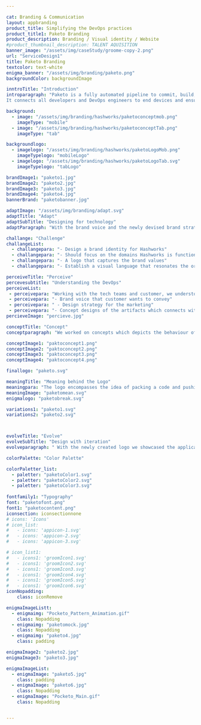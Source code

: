 ```yaml
---

cat: Branding & Communication
layout: appbranding
product_title: Simplifying the DevOps practices
product_title1: Paketo Branding
product_description: Branding / Visual identity / Website
#product_thumbnail_description: TALENT AQUISITION
banner_image: "/assets/img/caseStudy/groome-copy-2.png"
url: "ServiceDesign1"
title: Paketo Branding
textcolor: text-white
enigma_banner: "/assets/img/branding/paketo.png"
backgroundColor: backgroundImage

inntroTitle: "Introduction"
introparagraph: "Paketo is a fully automated pipeline to commit, build, deploy, test and monitor.
It connects all developers and DevOps engineers to end devices and ensures software flows quickly and free from interruption creating a seamless DevOps practice."

background:
  - image: "/assets/img/branding/hashworks/paketoconceptmob.png"
    imageType: "mobile"
  - image: "/assets/img/branding/hashworks/paketoconceptTab.png"
    imageType: "tab"

backgroundlogo:
  - imagelogo: "/assets/img/branding/hashworks/paketoLogoMob.png"
    imageTypelogo: "mobileLogo"
  - imagelogo: "/assets/img/branding/hashworks/paketoLogoTab.svg"
    imageTypelogo: "tabLogo"

brandImage1: "paketo1.jpg"
brandImage2: "paketo2.jpg"
brandImage3: "paketo3.jpg"
brandImage4: "paketo4.jpg"
bannerBrand: "paketobanner.jpg"

adaptImage: "/assets/img/branding/adapt.svg"
adaptTitle: "Adapt"
adaptSubTitle: "Designing for technology"
adaptParagraph: "With the brand voice and the newly devised brand strategy to attract tech people, we came up with a design solution that any technology person can relate."

challange: "Challenge"
challangeList:
  - challangepara: "- Design a brand identity for Hashworks"
  - challangepara: "- Should focus on the domains Hashworks is functioning"
  - challangepara: "- A logo that captures the brand values"
  - challangepara: "- Establish a visual language that resonates the organizations purpose"

perceiveTitle: "Perceive"
percevesubtitle: "Understanding the DevOps"
perceiveList: 
 - perceivepara: "Working with the tech teams and customer, we understood the solutions, paketo is                      offering to the tech community. With this insights we were able to come up with"
 - perceivepara: "- Brand voice that customer wants to convey"
 - perceivepara: " - Design strategy for the marketing"
 - perceivepara: "- Concept designs of the artifacts which connects with tech community"
percieveImage: "percieve.jpg"

conceptTitle: "Concept"
conceptparagraph: "We worked on concepts which depicts the behaviour of the application while adding the concept of how the application is helping the DevOps practice."

conceptImage1: "paktoconcept1.png"
conceptImage2: "paktoconcept2.png"
conceptImage3: "paktoconcept3.png"
conceptImage4: "paktoconcept4.png"

finallogo: "paketo.svg"

meaningTitle: "Meaning behind the Logo"
meaningpara: "The logo encompasses the idea of packing a code and pushing it for deployment. The sprites showcasing movement is an abstract representation of word DevOps. in morse code"
meaningImage: "paketomean.svg"
enigmalogo: "paketobreak.svg"

variations1: "paketo1.svg"
variations2: "paketo2.svg"



evolveTitle: "Evolve"
evolveSubTitle: "Design with iteration"
evolveparagraph: " With the newly created logo we showcased the applications, purpose and personality. To add to this personality we needed colour, typography and all the other collaterals. Continuos discussions and iteratons with the clients produced an array of artifacts which supported the applications brand voice."

colorPalette: "Color Palette"

colorPaletter_list:
  - paletter: "paketoColor1.svg"
  - paletter: "paketoColor2.svg"
  - paletter: "paketoColor3.svg"
  
fontfamily1: "Typography"
font: "paketofont.png"
font1: "paketocontent.png"
iconsection: iconsectionnone
# icons: 'Icons'
# icon_list:
#   - icons: 'appicon-1.svg'
#   - icons: 'appicon-2.svg'
#   - icons: 'appicon-3.svg'

# icon_list1:
#   - icons1: 'groomIcon1.svg'
#   - icons1: 'groomIcon2.svg'
#   - icons1: 'groomIcon3.svg'
#   - icons1: 'groomIcon4.svg'
#   - icons1: 'groomIcon5.svg'
#   - icons1: 'groomIcon6.svg'
iconNopadding:
    class: iconRemove

enigmaImageListt:
  - enigmaimg: "Pocketo_Pattern_Animation.gif"
    class: Nopadding
  - enigmaimg: "paketomock.jpg"
    class: Nopadding
  - enigmaimg: "paketo4.jpg"
    class: padding

enigmaImage2: "paketo2.jpg"
enigmaImage3: "paketo3.jpg" 

enigmaImageList:
  - enigmaImage: "paketo5.jpg"
    class: padding
  - enigmaImage: "paketo6.jpg"
    class: Nopadding
  - enigmaImage: "Pocketo_Main.gif"
    class: Nopadding


---
```

